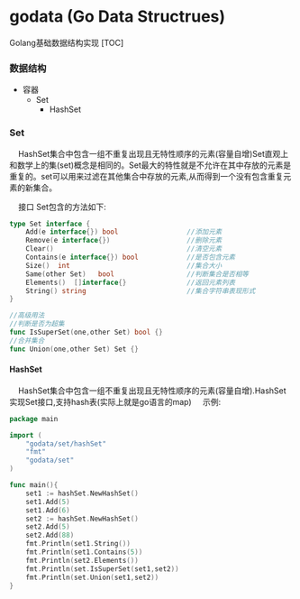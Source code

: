 # godata (Go Data Structrues)
Golang基础数据结构实现
[TOC]
### 数据结构
* 容器
	* Set
		* HashSet
 
### Set
&nbsp;&nbsp;&nbsp;&nbsp;HashSet集合中包含一组不重复出现且无特性顺序的元素(容量自增)Set直观上和数学上的集(set)概念是相同的。Set最大的特性就是不允许在其中存放的元素是重复的。set可以用来过滤在其他集合中存放的元素,从而得到一个没有包含重复元素的新集合。

&nbsp;&nbsp;&nbsp;&nbsp;接口 Set包含的方法如下:

```go
type Set interface {
	Add(e interface{}) bool                 //添加元素
	Remove(e interface{})                   //删除元素
	Clear()                                 //清空元素
	Contains(e interface{}) bool            //是否包含元素
	Size()  int                             //集合大小
	Same(other Set)   bool                  //判断集合是否相等
	Elements()  []interface{}               //返回元素列表
	String() string                         //集合字符串表现形式
}

//高级用法
//判断是否为超集
func IsSuperSet(one,other Set) bool {}
//合并集合
func Union(one,other Set) Set {}
```
#### HashSet
&nbsp;&nbsp;&nbsp;&nbsp;HashSet集合中包含一组不重复出现且无特性顺序的元素(容量自增).HashSet实现Set接口,支持hash表(实际上就是go语言的map)
&nbsp;&nbsp;&nbsp;&nbsp;示例:
```go
package main

import (
	"godata/set/hashSet"
	"fmt"
	"godata/set"
)

func main(){
	set1 := hashSet.NewHashSet()
	set1.Add(5)
	set1.Add(6)
	set2 := hashSet.NewHashSet()
	set2.Add(5)
	set2.Add(88)
	fmt.Println(set1.String())
	fmt.Println(set1.Contains(5))
	fmt.Println(set2.Elements())
	fmt.Println(set.IsSuperSet(set1,set2))
	fmt.Println(set.Union(set1,set2))
}

```

